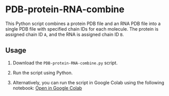 # PDB-protein-RNA-combine
This Python script combines a protein PDB file and an RNA PDB file into a single PDB file with specified chain IDs for each molecule. The protein is assigned chain ID `A`, and the RNA is assigned chain ID `B`.


## Usage

1. Download the `PDB-protein-RNA-combine.py` script.

2. Run the script using Python.

3. Alternatively, you can run the script in Google Colab using the following notebook:
[Open in Google Colab](https://colab.research.google.com/drive/1ZHFXSzY4a8XzbfsxxqP5KW1mauLqMh1K?usp=sharing)

